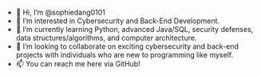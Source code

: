 - 👋 Hi, I’m @sophiedang0101
- 👀 I’m interested in Cybersecurity and Back-End Development.
- 🌱 I’m currently learning Python, advanced Java/SQL, security defenses, data structures/algorithms, and computer architecture.   
- 💞️ I’m looking to collaborate on exciting cybersecurity and back-end projects with individuals who are new to programming like myself.
- 📫 You can reach me here via GitHub! 

<!---
sophiedang0101/sophiedang0101 is a ✨ special ✨ repository because its `README.md` (this file) appears on your GitHub profile.
You can click the Preview link to take a look at your changes.
--->
